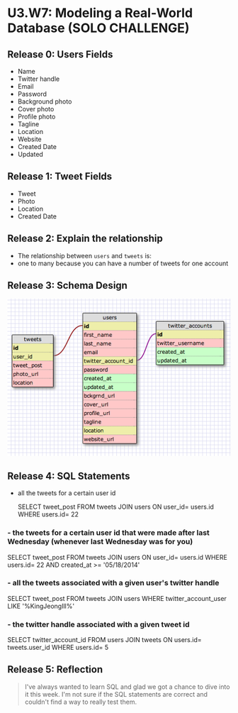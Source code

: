 # U3.W7: Modeling a Real-World Database (SOLO CHALLENGE)

## Release 0: Users Fields
* Name
* Twitter handle
* Email
* Password
* Background photo
* Cover photo
* Profile photo
* Tagline
* Location
* Website
* Created Date
* Updated

## Release 1: Tweet Fields
* Tweet
* Photo
* Location
* Created Date

## Release 2: Explain the relationship
* The relationship between `users` and `tweets` is: 
* one to many because you can have a number of tweets for one account

## Release 3: Schema Design
<img src= "../imgs/twitter_complete.jpg">

## Release 4: SQL Statements
- all the tweets for a certain user id
  
  
  SELECT tweet_post FROM tweets JOIN users
    ON user_id= users.id
      WHERE users.id= 22

### - the tweets for a certain user id that were made after last Wednesday (whenever last Wednesday was for you)
  
   SELECT tweet_post FROM tweets JOIN users
     ON user_id= users.id
       WHERE users.id= 22 AND created_at >= '05/18/2014'
       
### - all the tweets associated with a given user's twitter handle
   
   SELECT tweet_post FROM tweets JOIN users
      WHERE twitter_account_user LIKE '%KingJeongIll%' 

### - the twitter handle associated with a given tweet id

   SELECT twitter_account_id FROM users JOIN tweets
     ON users.id= tweets.user_id
       WHERE users.id= 5

## Release 5: Reflection
> I've always wanted to learn SQL and glad we got a chance to dive into it this week. I'm not sure if the SQL statements are correct and couldn't find a way to really test them. 

